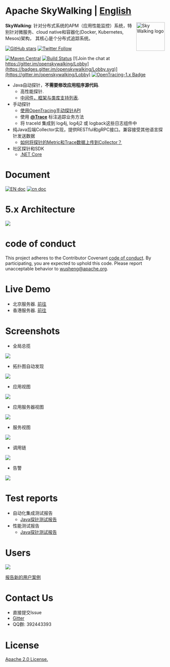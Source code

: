 Apache SkyWalking | [English](README.md)
==========

<img src="https://skywalkingtest.github.io/page-resources/3.0/skywalking.png" alt="Sky Walking logo" height="90px" align="right" />

**SkyWalking**: 针对分布式系统的APM（应用性能监控）系统，特别针对微服务、cloud native和容器化(Docker, Kubernetes, Mesos)架构，
其核心是个分布式追踪系统。

[![GitHub stars](https://img.shields.io/github/stars/apache/incubator-skywalking.svg?style=for-the-badge&label=Stars&logo=github)](https://github.com/apache/incubator-skywalking)
[![Twitter Follow](https://img.shields.io/twitter/follow/asfskywalking.svg?style=for-the-badge&label=Follow&logo=twitter)](https://twitter.com/AsfSkyWalking)


[![Maven Central](https://img.shields.io/maven-central/v/org.apache.skywalking/apache-skywalking-apm-incubating.svg)](http://skywalking.apache.org/downloads/)
[![Build Status](https://travis-ci.org/apache/incubator-skywalking.svg?branch=master)](https://travis-ci.org/apache/incubator-skywalking)
[![Join the chat at https://gitter.im/openskywalking/Lobby](https://badges.gitter.im/openskywalking/Lobby.svg)](https://gitter.im/openskywalking/Lobby)
[![OpenTracing-1.x Badge](https://img.shields.io/badge/OpenTracing--1.x-enabled-blue.svg)](http://opentracing.io)


- Java自动探针，**不需要修改应用程序源代码**. 
  - 高性能探针.
  - [中间件，框架与类库支持列表](docs/Supported-list.md).
- 手动探针
  - [使用OpenTracing手动探针API](http://opentracing.io/documentation/pages/supported-tracers)
  - 使用 [**@Trace**](docs/cn/Application-toolkit-trace-CN.md) 标注追踪业务方法
  - 将 traceId 集成到 log4j, log4j2 或 logback这些日志组件中
- 纯Java后端Collector实现，提供RESTful和gRPC接口。兼容接受其他语言探针发送数据 
  - [如何将探针的Metric和Trace数据上传到Collector？](/docs/cn/How-to-communicate-with-the-collector-CN.md)
- 社区探针和SDK
  - [.NET Core](https://github.com/OpenSkywalking/skywalking-netcore)

# Document
[![EN doc](https://img.shields.io/badge/document-English-blue.svg)](docs/README.md) [![cn doc](https://img.shields.io/badge/文档-中文版-blue.svg)](docs/README_ZH.md)


# 5.x Architecture
<img src="https://skywalkingtest.github.io/page-resources/5.0/architecture.png"/>

# code of conduct
This project adheres to the Contributor Covenant [code of conduct](CODE_OF_CONDUCT.md). By participating, you are expected to uphold this code. Please report unacceptable behavior to wusheng@apache.org.


# Live Demo
- 北京服务器. [前往](http://49.4.12.44:8080/)
- 香港服务器. [前往](http://159.138.0.181:8080/)

# Screenshots
- 全局总揽
<img src="https://skywalkingtest.github.io/page-resources/5.0.0-alpha/Dashboard.png"/>

- 拓扑图自动发现
<img src="https://skywalkingtest.github.io/page-resources/5.0.0-alpha/Topology.png"/>

- 应用视图
<img src="https://skywalkingtest.github.io/page-resources/5.0.0-alpha/Application.png"/>

- 应用服务器视图
<img src="https://skywalkingtest.github.io/page-resources/5.0.0-alpha/server.png"/>

- 服务视图
<img src="https://skywalkingtest.github.io/page-resources/5.0.0-alpha/Service.png"/>

- 调用链
<img src="https://skywalkingtest.github.io/page-resources/5.0.0-alpha/trace.png"/>

- 告警
<img src="https://skywalkingtest.github.io/page-resources/5.0.0-alpha/application-alarm.png"/>


# Test reports
- 自动化集成测试报告
  - [Java探针测试报告](https://github.com/SkywalkingTest/agent-integration-test-report)
- 性能测试报告
  - [Java探针测试报告](https://skywalkingtest.github.io/Agent-Benchmarks/)

# Users
<img src="https://skywalkingtest.github.io/page-resources/users/users-2018-04-18.png"/>

[报告新的用户案例](https://github.com/apache/incubator-skywalking/issues/443)

# Contact Us
* 直接提交Issue
* [Gitter](https://gitter.im/openskywalking/Lobby)
* QQ群: 392443393

# License
[Apache 2.0 License.](/LICENSE)
